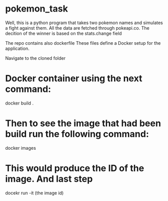 # pokemon_task
Well, this is a python program that takes two pokemon names and simulates a fight against them.
All the data are fetched through pokeapi.co. The decition of the winner is based on the stats.change field

The repo contains also dockerfile 
These files define a  Docker setup for the application. 

Navigate to the cloned folder

# Docker container using the next command:
docker  build .
# Then to see the image that had been build run the following command:
docker images
# This would produce the ID of the image. And last step
docekr run -it (the image id)


